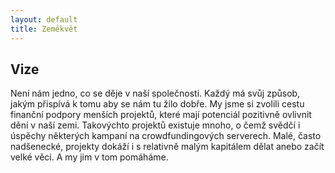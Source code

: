 ```yaml
---
layout: default
title: Zeměkvět
---
```


## Vize

Není nám jedno, co se děje v naší společnosti. Každý má svůj způsob, jakým přispívá k tomu aby se nám tu žilo dobře. My jsme si zvolili cestu finanční podpory menších projektů, které mají potenciál pozitivně ovlivnit dění v naší zemi. Takovýchto projektů existuje mnoho, o čemž svědčí i úspěchy některých kampaní na crowdfundingových serverech. Malé, často nadšenecké, projekty dokáží i s relativně malým kapitálem dělat anebo začít velké věci. A my jim v tom pomáháme.
